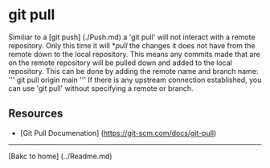 # git pull
Similiar to a [git push] (./Push.md) a 'git pull' will not interact with a remote repository.
Only this time it will **pull* the changes it does not have from the remote down to the local repository.
This means any commits made that are on the remote repository will be pulled down and added to the local repository.
This can be done by adding the remote name and branch name:
'''
git pull origin main
'''
If there is any upstream connection established, you can use 'git pull' without specifying a remote or branch.
## Resources
- [Git Pull Documenation] (https://git-scm.com/docs/git-pull)
---
[Bakc to home] (../Readme.md)